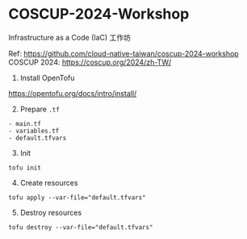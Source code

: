 # COSCUP-2024-Workshop

Infrastructure as a Code (IaC) 工作坊

Ref: https://github.com/cloud-native-taiwan/coscup-2024-workshop \
COSCUP 2024: https://coscup.org/2024/zh-TW/

1. Install OpenTofu

https://opentofu.org/docs/intro/install/

2. Prepare `.tf`
```
- main.tf
- variables.tf
- default.tfvars
```

3. Init
```
tofu init
```

4. Create resources
```
tofu apply --var-file="default.tfvars"
```

5. Destroy resources
```
tofu destroy --var-file="default.tfvars"
```